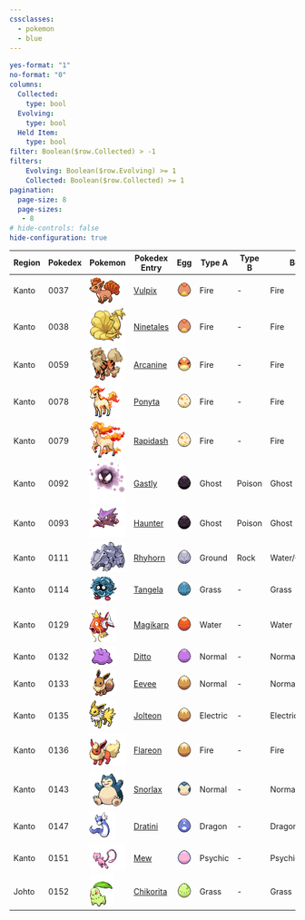```yaml
---
cssclasses:
  - pokemon
  - blue
---
```


```yaml enhanced-tables
yes-format: "1" 
no-format: "0"
columns:
  Collected:
    type: bool
  Evolving:
    type: bool
  Held Item:
    type: bool
filter: Boolean($row.Collected) > -1
filters:    
    Evolving: Boolean($row.Evolving) >= 1
    Collected: Boolean($row.Collected) >= 1
pagination:
  page-size: 8
  page-sizes:
   - 8
# hide-controls: false
hide-configuration: true
```

| Region | Pokedex | Pokemon                                  | Pokedex Entry                                        | Egg                                          | Type A   | Type B | Best Field         | Collected | Evolving | Status                                                |
| ------ | ------- | ---------------------------------------- | ---------------------------------------------------- | -------------------------------------------- | -------- | ------ | ------------------ | --------- | -------- | ----------------------------------------------------- |
| Kanto  | 0037    | ![vulpix](01%20Pokemon/vulpix.gif)       | [Vulpix](https://pokemondb.net/pokedex/vulpix)       | ![Vulpix_Egg](02%20Egg/Vulpix_Egg.png)       | Fire     | -      | Fire               | 1         | 0        | ![vulpix-status](03%20Status/vulpix-status.png)       |
| Kanto  | 0038    | ![ninetales](01%20Pokemon/ninetales.gif) | [Ninetales](https://pokemondb.net/pokedex/ninetales) | ![Vulpix_Egg](02%20Egg/Vulpix_Egg.png)       | Fire     | -      | Fire               | 1         | 0        | ![ninetales-status](03%20Status/ninetales-status.png) |
| Kanto  | 0059    | ![arcanine](01%20Pokemon/arcanine.gif)   | [Arcanine](https://pokemondb.net/pokedex/arcanine)   | ![Growlithe_Egg](02%20Egg/Growlithe_Egg.png) | Fire     | -      | Fire               | 1         | 0        | ![growlithe-status](03%20Status/growlithe-status.png) |
| Kanto  | 0078    | ![ponyta](01%20Pokemon/ponyta.gif)       | [Ponyta](https://pokemondb.net/pokedex/ponyta)       | ![Ponyta_Egg](02%20Egg/Ponyta_Egg.png)       | Fire     | -      | Fire               | 1         | 0        | ![ponyta-status](03%20Status/ponyta-status.png)       |
| Kanto  | 0079    | ![rapidash](01%20Pokemon/rapidash.gif)   | [Rapidash](https://pokemondb.net/pokedex/rapidash)   | ![Ponyta_Egg](02%20Egg/Ponyta_Egg.png)       | Fire     | -      | Fire               | 1         | 0        | ![rapidash-status](03%20Status/rapidash-status.png)   |
| Kanto  | 0092    | ![gastly](01%20Pokemon/gastly.gif)       | [Gastly](https://pokemondb.net/pokedex/gastly)       | ![](02%20Egg/Gastly_Egg.png)                 | Ghost    | Poison | Ghost              | 1         | 0        | ![gastly-status](03%20Status/gastly-status.png)       |
| Kanto  | 0093    | ![](01%20Pokemon/haunter.gif)            | [Haunter](https://pokemondb.net/pokedex/haunter)     | ![](02%20Egg/Gastly_Egg.png)                 | Ghost    | Poison | Ghost              | 1         | 0        | ![haunter-status](03%20Status/haunter-status.png)     |
| Kanto  | 0111    | ![](01%20Pokemon/rhyhorn-f.gif)          | [Rhyhorn](https://pokemondb.net/pokedex/rhyhorn)     | ![](02%20Egg/Rhyhorn_Egg.png)                | Ground   | Rock   | Water/Grass/Ground | 1         | 0        | ![rhyhorn-status](03%20Status/rhyhorn-status.png)     |
| Kanto  | 0114    | ![](01%20Pokemon/tangela.gif)            | [Tangela](https://pokemondb.net/pokedex/tangela)     | ![](02%20Egg/Tangela_Egg.png)                | Grass    | -      | Grass              | 1         | 0        | ![tangela-status](03%20Status/tangela-status.png)     |
| Kanto  | 0129    | ![](01%20Pokemon/magikarp.gif)           | [Magikarp](https://pokemondb.net/pokedex/magikarp)   | ![](02%20Egg/Magikarp_Egg.png)               | Water    | -      | Water              | 1         | 0        | ![magikarp-status](03%20Status/magikarp-status.png)   |
| Kanto  | 0132    | ![](01%20Pokemon/ditto.gif)              | [Ditto](https://pokemondb.net/pokedex/ditto)         | ![](02%20Egg/Ditto_Egg.png)                  | Normal   | -      | Normal             | 0         | 0        |                                                       |
| Kanto  | 0133    | ![](01%20Pokemon/eevee%201.gif)          | [Eevee](https://pokemondb.net/pokedex/eevee)         | ![](02%20Egg/Eevee_Egg%201.png)              | Normal   | -      | Normal             | 0         | 0        |                                                       |
| Kanto  | 0135    | ![](01%20Pokemon/jolteon%201.gif)        | [Jolteon](https://pokemondb.net/pokedex/jolteon)     | ![](02%20Egg/Eevee_Egg%201.png)              | Electric | -      | Electric           | 0         | 1        | ![jolteon-status](03%20Status/jolteon-status.png)     |
| Kanto  | 0136    | ![](01%20Pokemon/flareon.gif)            | [Flareon](https://pokemondb.net/pokedex/flareon)     | ![](02%20Egg/Eevee_Egg%201.png)              | Fire     | -      | Fire               | 0         | 0        |                                                       |
| Kanto  | 0143    | ![](01%20Pokemon/snorlax.gif)            | [Snorlax](https://pokemondb.net/pokedex/snorlax)     | ![](02%20Egg/Snorlax_Egg.png)                | Normal   | -      | Normal             | 1         | 0        | ![snorlax-status](03%20Status/snorlax-status.png)     |
| Kanto  | 0147    | ![](01%20Pokemon/dratini.gif)            | [Dratini](https://pokemondb.net/pokedex/dratini)     | ![](02%20Egg/Dratini_Egg.png)                | Dragon   | -      | Dragon             | 1         | 0        | ![dratini-status](03%20Status/dratini-status.png)     |
| Kanto  | 0151    | ![](01%20Pokemon/mew.gif)                | [Mew](https://pokemondb.net/pokedex/mew)             | ![](02%20Egg/Mew_Egg.png)                    | Psychic  | -      | Psychic            | 0         | 0        |                                                       |
| Johto  | 0152    | ![chikorita](01%20Pokemon/chikorita.gif) | [Chikorita](https://pokemondb.net/pokedex/chikorita) | ![Chikorita_Egg](02%20Egg/Chikorita_Egg.png) | Grass    | -      | Grass              | 1         | 0        | ![chikorita-status](03%20Status/chikorita-status.png)                                                      |
